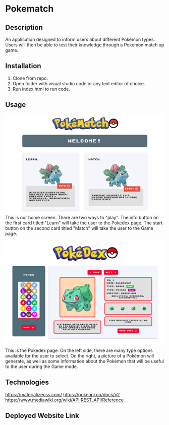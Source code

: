 
# Pokematch

## Description
An application designed to inform users about different Pokèmon types. Users will then be able to test their knowledge through a Pokèmon match up game. 

## Installation
1. Clone from repo.
2. Open folder with visual studio code or any text editor of choice.
3. Run index.html to run code.

## Usage
![Home page screenshot](./assets/img/HomeSS.png)
This is our home screen. There are two ways to "play". The info button on the first card titled "Learn" will take the user to the Pokedex page. The start button on the second card titled "Match" will take the user to the Game page.

![Pokedex page screenshot](./assets/img/PokeDexSS.png)
This is the Pokedex page. On the left side, there are many type options available for the user to select. On the right, a picture of a Pokèmon will generate, as well as some information about the Pokèmon that will be useful to the user during the Game mode. 

## Technologies
https://materializecss.com/
https://pokeapi.co/docs/v2
https://www.mediawiki.org/wiki/API:REST_API/Reference

## Deployed Website Link